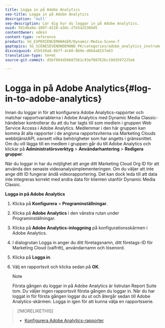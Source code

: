 ```yaml
---
title: Logga in på Adobe Analytics
seo-title: Logga in på Adobe Analytics
description: 'null'
seo-description: Lär dig hur du loggar in på Adobe Analytics.
uuid: 5614babe-1097-4228-a3dc-27e5a25366d5
contentOwner: admin
content-type: reference
products: SG_EXPERIENCEMANAGER/Dynamic-Media-Scene-7
geptopics: SG_SCENESEVENONDEMAND_PK/categories/adobe_analytics_instrumentation_kit
discoiquuid: e5b510a8-8b7f-4c60-869e-d664a8157e63
translation-type: tm+mt
source-git-commit: d5bf894d56687561c93ef08762bc19d3597225e6

---
```



# Logga in på Adobe Analytics{#log-in-to-adobe-analytics}

Innan du loggar in för att konfigurera Adobe Analytics-rapporter och matchar rapportvariablerna i Adobe Analytics med Dynamic Media Classic-händelser kontrollerar du att du har lagts till som medlem i gruppen Web Service Access i Adobe Analytics. Medlemmar i den här gruppen kan komma åt alla rapporter i de angivna rapportsviterna via Marketing Clouds webbtjänstAPI, oavsett vilka behörigheter som har angetts i gränssnittet. Om du vill lägga till en medlem i gruppen går du till Adobe Analytics och klickar på **Administratörsverktyg** > **Användarhantering** > **Redigera grupper**.

När du loggar in har du möjlighet att ange ditt Marketing Cloud Org ID för att använda den senaste videoanalysimplementeringen. Om du väljer att inte ange ditt ID fungerar ändå videorapportering. Det kan dock leda till att data inte integreras korrekt med andra data för klienten utanför Dynamic Media Classic.

**Logga in på Adobe Analytics**

1. Klicka på **Konfigurera** > **Programinställningar**.
1. Klicka på **Adobe Analytics** i den vänstra rutan under Programinställningar.
1. Klicka på **Adobe Analytics-inloggning** på konfigurationsskärmen i Adobe Analytics.
1. I dialogrutan Logga in anger du ditt företagsnamn, ditt företags-ID för Marketing Cloud (valfritt), användarnamn och lösenord.
1. Klicka på **Logga in**.
1. Välj en rapportsvit och klicka sedan på **OK**.

   >[!NOTE]
   >
   >Första gången du loggar in på Adobe Analytics är listrutan Report Suite tom. Du väljer ingen rapportsvit första gången du loggar in. När du har loggat in för första gången loggar du ut och återgår sedan till Adobe Analytics-skärmen. Logga in igen för att kunna välja en rapportsserie.

>[!MORELIKETHIS]
>
>* [Konfigurera Adobe Analytics-rapporter](configuring-analytics-reports.md#configuring_adobe_analytics_reports)

